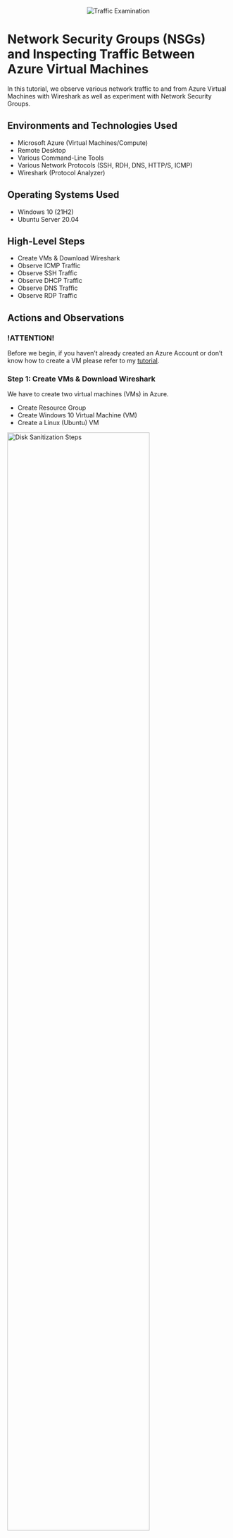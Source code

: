 <p align="center">
<img src="https://i.imgur.com/Ua7udoS.png" alt="Traffic Examination"/>
</p>

<h1>Network Security Groups (NSGs) and Inspecting Traffic Between Azure Virtual Machines</h1>
In this tutorial, we observe various network traffic to and from Azure Virtual Machines with Wireshark as well as experiment with Network Security Groups. <br />

<h2>Environments and Technologies Used</h2>

- Microsoft Azure (Virtual Machines/Compute)
- Remote Desktop
- Various Command-Line Tools
- Various Network Protocols (SSH, RDH, DNS, HTTP/S, ICMP)
- Wireshark (Protocol Analyzer)

<h2>Operating Systems Used </h2>

- Windows 10 (21H2)
- Ubuntu Server 20.04

<h2>High-Level Steps</h2>

- Create VMs & Download Wireshark
- Observe ICMP Traffic
- Observe SSH Traffic
- Observe DHCP Traffic
- Observe DNS Traffic
- Observe RDP Traffic

<h2>Actions and Observations</h2>
<h3>!ATTENTION!</h3>

Before we begin, if you haven’t already created an Azure Account or don’t know how to create a VM please refer to my [tutorial](https://github.com/auryreyes/create-azure-virtual-machine).

<h3>Step 1: Create VMs & Download Wireshark</h3>

We have to create two virtual machines (VMs) in Azure.
- Create Resource Group
- Create Windows 10 Virtual Machine (VM)
- Create a Linux (Ubuntu) VM

<p>
<img src="https://i.imgur.com/DJmEXEB.png" height="80%" width="80%" alt="Disk Sanitization Steps"/>
</p>
<p>
<img src="https://i.imgur.com/DJmEXEB.png" height="80%" width="80%" alt="Disk Sanitization Steps"/>
</p>

After creating your VMs in Azure, use Remote Desktop Connection to access the Windows virtual machine. Within your Windows 10 VM, Install Wireshark.

<h3>Step 2: Observe ICMP Traffic</h3>

Wireshark is a network protocol analyzer that can be used to see packets being captured from a network connection. Find the Linux VM's private Internet Protocol (IP) address in Azure first before continuing. Find the Linux VM's private Internet Protocol (IP) address in Azure first before continuing.

<p>
<img src="https://i.imgur.com/DJmEXEB.png" height="80%" width="80%" alt="Disk Sanitization Steps"/>
</p>

Internet Control Message Protocol (ICMP) is a network protocol that sends information about problems with network connectivity.

In Wireshark filter for “icmp” traffic only by typing it in the green search bar. Retrieve the private IP address of the Ubuntu VM in Azure which is (10.0.0.5). In VM1 open up powershell and try to ping the private IP address. Observe the ping requests and replies within Wireshark.

From The Windows 10 VM, open PowerShell and attempt to ping a public website (such as www.google.com) and observe the traffic in WireShark.

Now set a perpetual ping using VM2’s private Ip Address following “ping -t”

Initiate a perpetual/non-stop ping from your Windows 10 VM to your Ubuntu VM
Disable incoming (inbound) ICMP traffic. 

Go to “VM2” in Azure Portal:
- Networking
- Add inbound port rule -> check “ICMP” -> check “Deny” -> Add

The Azure portal has Network Security Groups (NSGs). You can establish security rules for your resources, effectively creating a firewall.

Once finished, head back to the Windows 10 VM, observe the ICMP traffic in WireShark and the command line Ping activity. Requests to time out and show no answer because ICMP traffic is being blocked.

We’ll head back to the Azure portal and re-enable ICMP traffic. You have two options: remove the rules or allow them. Back in the Windows 10 VM, observe the ICMP traffic in WireShark and the command line Ping activity. (should start working)

Stop the ping activity by pressing “Control” “C”

<h3>Step 2: Observe SSH Traffic</h3>

Secure Shell Protocol (SSH) is a network protocol that enables access to another machine's Command Line Interface (CLI).

Back in Wireshark, filter for SSH traffic only. Then in Powershell type “ssh” + username of VM2 “@10.0.0.5” then press [enter]

You will be prompted to log in so use your VM2 login information. Type commands (cd, pwd, etc) into the linux SSH connection and observe SSH traffic spam in WireShark. Exit the SSH connection by typing ‘exit’ and pressing [Enter]

<h3>Step 3: Observe DHCP Traffic</h3>

Dynamic Host Configuration Protocol (DHCP) is a network protocol that assigns an IP address to devices when they are first connected to the network.

Back in Wireshark, filter for DHCP traffic only. From your Windows 10 VM, attempt to issue your VM a new IP address from the command line (ipconfig /renew). Observe the DHCP traffic appearing in WireShark

<h3>Step 4: Observe DNS Traffic</h3>

Domain Name System is a network protocol that converts Fully Qualified Domain Names (FQDNs) into IP addresses.

Back in Wireshark, filter for DNS traffic only. From your Windows 10 VM within a command line, use nslookup to see what google.com and disney.com’s IP addresses are. Observe the DNS traffic being show in WireShark

<h3>Step 5: Observe RDP Traffic</h3>

Remote Desktop Protocol (RDP) is used when remotely connecting from one computer to another to gain a remote desktop Graphical User Interface (GUI).

Back in Wireshark, filter for RDP traffic only (tcp.port == 3389) and observe the traffic.
Traffic is always being transmitted since the RDP (protocol) shows you a live stream from one computer to another.

<h3>!ATTENTION!</h3>

**Lab Cleanup**
- Close your Remote Desktop connection
- Delete the Resource Group(s) created at the beginning of this lab
- Verify Resource Group Deletion

Thank you for completing this tutorial. I hope you learned more about network protocols and how network traffic operates as a result.

